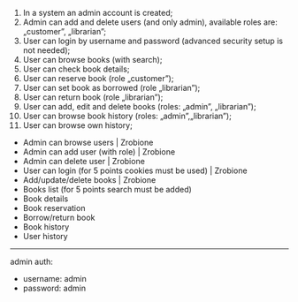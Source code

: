 1. In a system an admin account is created;
2. Admin can add and delete users (and only admin), available roles are: „customer”, „librarian”;
3. User can login by username and password (advanced security setup is not needed);
4. User can browse books (with search);
5. User can check book details;
6. User can reserve book (role „customer”);
7. User can set book as borrowed (role „librarian”);
8. User can return book (role „librarian”);
9. User can add, edit and delete books (roles: „admin”, „librarian”);
10. User can browse book history (roles: „admin”,„librarian”);
11. User can browse own history;

- Admin can browse users | Zrobione
- Admin can add user (with role) | Zrobione
- Admin can delete user | Zrobione
- User can login (for 5 points cookies must be used) | Zrobione
- Add/update/delete books | Zrobione
- Books list (for 5 points search must be added)
- Book details
- Book reservation
- Borrow/return book
- Book history
- User history

---

admin auth:

- username: admin
- password: admin
